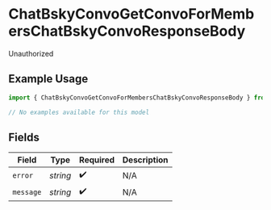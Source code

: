 # ChatBskyConvoGetConvoForMembersChatBskyConvoResponseBody

Unauthorized

## Example Usage

```typescript
import { ChatBskyConvoGetConvoForMembersChatBskyConvoResponseBody } from "bluesky/models/errors";

// No examples available for this model
```

## Fields

| Field              | Type               | Required           | Description        |
| ------------------ | ------------------ | ------------------ | ------------------ |
| `error`            | *string*           | :heavy_check_mark: | N/A                |
| `message`          | *string*           | :heavy_check_mark: | N/A                |